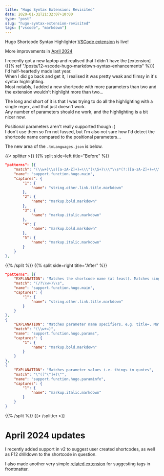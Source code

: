 ```yaml
---
title: "Hugo Syntax Extension: Revisited"
date: 2020-01-31T21:32:07+10:00
type: "post"
slug: "hugo-syntax-extension-revisited"
tags: ["vscode", "markdown"]
---
```


Hugo Shortcode Syntax Highlighter [VSCode extension](https://marketplace.visualstudio.com/items?itemName=kaellarkin.hugo-shortcode-syntax) is live!

More improvements in [April 2024](#april-2024-updates)

<!--more-->  

I recently got a new laptop and realised that I didn't have the [extension]({{% ref "/posts/12-vscode-hugo-markdown-syntax-enhancements" %}}) I'd half-heartedly made last year.  
When I did go back and get it, I realised it was pretty weak and flimsy in it's syntax highlighting.  
Most notably, I added a new shortcode with more parameters than two and the extension wouldn't highlight more than two...  

The long and short of it is that I was trying to do all the highlighting with a single regex, and that just doesn't work.  
Any number of parameters should ne work, and the highlighting is a bit nicer now.  

Positional parameters aren't really supported though :(  
I don't use them so I'm not fussed, but I'm also not sure how I'd detect the shortcode name compared to the positional parameters...  

The new area of the `.tmLanguages.json` is below.  

{{< splitter >}}
{{% split side=left title="Before" %}}
```json
"patterns": [{
    "match": "(\\w+)\\s([a-zA-Z]+)=\\\"(\\S+)\\\"\\s*(?:([a-zA-Z]+)=\\\"([^\"]+)\\\")*",
    "name": "support.function.hugo.main",
    "captures": {
        "1": {
            "name": "string.other.link.title.markdown"
        },
        "2": {
            "name": "markup.bold.markdown"
        },
        "3": {
            "name": "markup.italic.markdown"
        },
        "4": {
            "name": "markup.bold.markdown"
        },
        "5": {
            "name": "markup.italic.markdown"
        }
    }
},
```
{{% /split %}}
{{% split side=right title="After" %}}
```json
"patterns": [{
    "EXPLANATION": "Matches the shortcode name (at least). Matches single words, optionally with / at the start.",
    "match": "(/?\\w+)\\s",
    "name": "support.function.hugo.main",
    "captures": {
        "1": {
            "name": "string.other.link.title.markdown"
        }
    }
},
{
    "EXPLANATION": "Matches parameter name specifiers, e.g. title=, Matches any word ending with =",
    "match": "(\\w+=)",
    "name": "support.function.hugo.params",
    "captures": {
        "1": {
            "name": "markup.bold.markdown"
        }
    }
},
{
    "EXPLANATION": "Matches parameter values i.e. things in quotes",
    "match": "\"([^\"]+)\"",
    "name": "support.function.hugo.paraminfo",
    "captures": {
        "1": {
            "name": "markup.italic.markdown"
        }
    }
}
```
{{% /split %}}
{{< /splitter >}}  


# April 2024 updates  
I recently added support in v2 to suggest user created shortcodes, as well as F12 drilldown to the shortcode in question.  

I also made another very simple [related extension](https://marketplace.visualstudio.com/items?itemName=kaellarkin.hugo-tags-helper) for suggesting tags in frontmatter.  